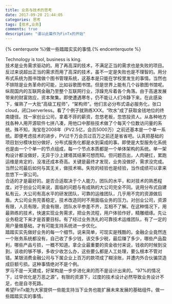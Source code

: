 ```yaml
---
title: 业务与技术的思考
date: 2017-09-28 21:44:05
categories: 思考
tags: [技术,业务]
comments: true
description: "谨以此篇作为FinTx的开始"
---
```


<!-- 标签 方式，要求版本在0.4.5或以上 -->
{% centerquote %}做一些踏踏实实的事情.{% endcenterquote %}    

Technology is tool, business is king.    
技术是业务需求驱动的。用了再高深的技术，不满足正当的需求也是失败的项目。反过来说超出正当的需求而用了高深的技术，虽不一定是失败也是不理智的。用分布式系统为图书馆做个图书管理系统，这基本是只能在学校里发生的事情。当然也不排除是业务革命的可能，比如谷歌图书馆。但是世界上能有几个谷歌图书馆呢。    
纵观国内的互联网金融乃至整个互联网行业，浮躁充斥着各个角落。由于高速发展带来的财富效应，资本聚集。即使遭遇寒冬，仍不能让人们冷静下来。在此感染下，催熟了一大批“高级工程师”，“架构师”。他们言必分布式语必服务化，张口cloud，闭口serverless。看了个例子就熟练XXX。“吹水”成了获取金钱地位的终南捷径。找一家创业公司，拿着不菲的薪资，忽悠老板，忽悠投资人。从各种地方找各种人用开源软件七拼八凑，用他口中那些技术做了个每天个位数访问量的系统。殊不知，淘宝在2008年（PV2.5亿，会员5000万）之前还基本是一个单一系统。即便考虑技术的进步，PV过千万会员过百万之前还是省省吧。认真把基础的项目划分模块划分做好，分布式服务化都是水到渠成的事。即使是大型服务化系统也是由一个个单一的节点组成，每一个节点本质都是一个单体架构的系统。单一架构设计都没做好，无异于沙上建塔其结果可想而知。但问题百出，人肉硬扛，累跑运维是肯定的，没准还成本奇高。关键是最终才发现，业务没做好，需求没完成。当然公司最后如何与其无关，做技术嘛。失败的经验也是经验，当作成绩可以拿来忽悠下一家公司。   
 合适的才是最好的。是否合适取决于个人能力，团队的水平，和对技术的熟悉程度。对于创业公司来说，面临的问题与有成熟的大公司完全不同。说用分布式自建私有云，大公司有高水平的研发团队，可靠的运维团队，几乎用不完的资源做后盾。大公司业务完善稳定，技术改造同时不用面临业务的压力。对创业公司，资源有限，人员有限，资金有限，团队水平参差不齐，互相不了解。在这种情况下，用最熟练的技术，快速实现业务需求，把业务流程，用户体验作好，精雕细琢。先让业务稳定下来才是首要目标。有了经过业务洗礼的可靠技术运维团队，有了一定的用户量做基础，才有可能支持系统进一步优化。   
 踏踏实实先做好业务的每一个细节。说来简单，可现实是残酷的。金融企业竟然连一个账务系统都没有，自己收了多少钱，该交多少税，最后赚了多少，哪些产品盈利，哪些产品亏损，一概不知道。拿企业最重要的资金收付来说，钱收的时候到没到，该收的够不够，多收少收怎么办，这些要么都是人工处理，要么根本不管对错。某银消费金融公司与下属企业上百万的款项成了糊涂账，并遭内外合伙骗贷造成巨额亏损。这种事情绝对不是个例。    
罗马不是一天建成，好架构是一步步进化来的而不是设计出来的。“97%的情况下，过早优化是万恶之源”。有限的资源下，过度的技术设计必然导致业务设计不足，也是自寻死路。     
希望FinTx能为大家提供一些能支持当下业务也能扩展未来发展的基础组件。做一些踏踏实实的事情。
